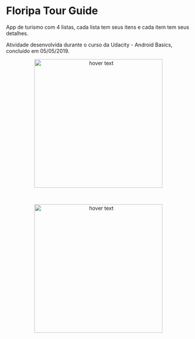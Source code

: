 # Floripa Tour Guide

App de turismo com 4 listas, cada lista tem seus itens e cada item tem seus detalhes. 

Atividade desenvolvida durante o curso da Udacity - Android Basics, concluído em 05/05/2019.

<p align="center">
  <img src="IMG7160.png" width="350" title="hover text">
</p>

<br>

<p align="center">
  <img src="IMG7163.png" width="350" title="hover text">
</p>
